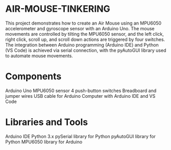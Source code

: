 # AIR-MOUSE-TINKERING

This project demonstrates how to create an Air Mouse using an MPU6050 accelerometer and gyroscope sensor with an Arduino Uno.
The mouse movements are controlled by tilting the MPU6050 sensor, and the left click, right click, scroll up, and scroll down actions are triggered by four switches.
The integration between Arduino programming (Arduino IDE) and Python (VS Code) is achieved via serial connection, with the pyAutoGUI library used to automate mouse movements.

# Components
  Arduino Uno
  MPU6050 sensor
  4 push-button switches
  Breadboard and jumper wires
  USB cable for Arduino
  Computer with Arduino IDE and VS Code
  
# Libraries and Tools
  Arduino IDE
  Python 3.x
  pySerial library for Python
  pyAutoGUI library for Python
  MPU6050 library for Arduino
